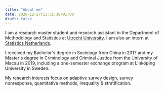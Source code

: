 ```yaml
---
title: "About me"
date: 2020-12-27T11:31:38+01:00
draft: false
---
```


I am a research master student and research assistant in the Department of Methodology and Statistics at [Utrecht University](https://www.uu.nl/en). I am also an intern at [Statistics Netherlands](https://www.cbs.nl/en-gb).

I received my Bachelor's degree in Sociology from China in 2017 and my Master's degree in Criminology and Criminal Justice from the University of Macau in 2019, including a one-semester exchange program at Linköping University in Sweden.

My research interests focus on adaptive survey design, survey nonresponse, quantitative methods, inequality & stratification.